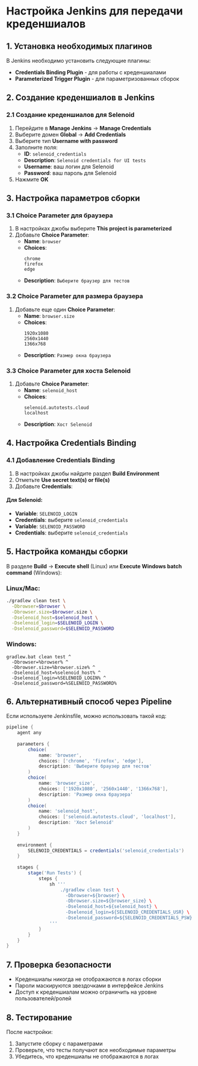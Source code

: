 # Настройка Jenkins для передачи креденшиалов

## 1. Установка необходимых плагинов

В Jenkins необходимо установить следующие плагины:
- **Credentials Binding Plugin** - для работы с креденшиалами
- **Parameterized Trigger Plugin** - для параметризованных сборок

## 2. Создание креденшиалов в Jenkins

### 2.1 Создание креденшиалов для Selenoid

1. Перейдите в **Manage Jenkins** → **Manage Credentials**
2. Выберите домен **Global** → **Add Credentials**
3. Выберите тип **Username with password**
4. Заполните поля:
   - **ID**: `selenoid_credentials`
   - **Description**: `Selenoid credentials for UI tests`
   - **Username**: ваш логин для Selenoid
   - **Password**: ваш пароль для Selenoid
5. Нажмите **OK**



## 3. Настройка параметров сборки

### 3.1 Choice Parameter для браузера

1. В настройках джобы выберите **This project is parameterized**
2. Добавьте **Choice Parameter**:
   - **Name**: `browser`
   - **Choices**:
     ```
     chrome
     firefox
     edge
     ```
   - **Description**: `Выберите браузер для тестов`

### 3.2 Choice Parameter для размера браузера

1. Добавьте еще один **Choice Parameter**:
   - **Name**: `browser.size`
   - **Choices**:
     ```
     1920x1080
     2560x1440
     1366x768
     ```
   - **Description**: `Размер окна браузера`

### 3.3 Choice Parameter для хоста Selenoid

1. Добавьте **Choice Parameter**:
   - **Name**: `selenoid_host`
   - **Choices**:
     ```
     selenoid.autotests.cloud
     localhost
     ```
   - **Description**: `Хост Selenoid`

## 4. Настройка Credentials Binding

### 4.1 Добавление Credentials Binding

1. В настройках джобы найдите раздел **Build Environment**
2. Отметьте **Use secret text(s) or file(s)**
3. Добавьте **Credentials**:

#### Для Selenoid:
- **Variable**: `SELENOID_LOGIN`
- **Credentials**: выберите `selenoid_credentials`
- **Variable**: `SELENOID_PASSWORD`
- **Credentials**: выберите `selenoid_credentials`



## 5. Настройка команды сборки

В разделе **Build** → **Execute shell** (Linux) или **Execute Windows batch command** (Windows):

### Linux/Mac:
```bash
./gradlew clean test \
  -Dbrowser=$browser \
  -Dbrowser.size=$browser.size \
  -Dselenoid_host=$selenoid_host \
  -Dselenoid_login=$SELENOID_LOGIN \
  -Dselenoid_password=$SELENOID_PASSWORD
```

### Windows:
```batch
gradlew.bat clean test ^
  -Dbrowser=%browser% ^
  -Dbrowser.size=%browser.size% ^
  -Dselenoid_host=%selenoid_host% ^
  -Dselenoid_login=%SELENOID_LOGIN% ^
  -Dselenoid_password=%SELENOID_PASSWORD%
```

## 6. Альтернативный способ через Pipeline

Если используете Jenkinsfile, можно использовать такой код:

```groovy
pipeline {
    agent any
    
    parameters {
        choice(
            name: 'browser',
            choices: ['chrome', 'firefox', 'edge'],
            description: 'Выберите браузер для тестов'
        )
        choice(
            name: 'browser_size',
            choices: ['1920x1080', '2560x1440', '1366x768'],
            description: 'Размер окна браузера'
        )
        choice(
            name: 'selenoid_host',
            choices: ['selenoid.autotests.cloud', 'localhost'],
            description: 'Хост Selenoid'
        )
    }
    
    environment {
        SELENOID_CREDENTIALS = credentials('selenoid_credentials')
    }
    
    stages {
        stage('Run Tests') {
            steps {
                sh '''
                    ./gradlew clean test \
                      -Dbrowser=${browser} \
                      -Dbrowser.size=${browser_size} \
                      -Dselenoid_host=${selenoid_host} \
                      -Dselenoid_login=${SELENOID_CREDENTIALS_USR} \
                      -Dselenoid_password=${SELENOID_CREDENTIALS_PSW}
                '''
            }
        }
    }
}
```

## 7. Проверка безопасности

- Креденшиалы никогда не отображаются в логах сборки
- Пароли маскируются звездочками в интерфейсе Jenkins
- Доступ к креденшиалам можно ограничить на уровне пользователей/ролей

## 8. Тестирование

После настройки:
1. Запустите сборку с параметрами
2. Проверьте, что тесты получают все необходимые параметры
3. Убедитесь, что креденшиалы не отображаются в логах

